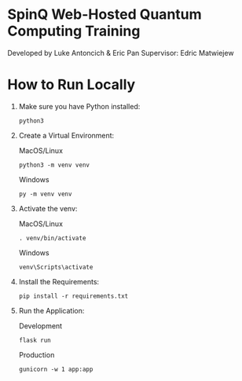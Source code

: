 # SpinQ Web-Hosted Quantum Computing Training

Developed by Luke Antoncich & Eric Pan
Supervisor: Edric Matwiejew

# How to Run Locally

1. Make sure you have Python installed:

    ```
    python3
    ```

2. Create a Virtual Environment:

    MacOS/Linux

    ```
    python3 -m venv venv
    ```

    Windows

    ```
    py -m venv venv
    ```

3. Activate the venv:

    MacOS/Linux

    ```
    . venv/bin/activate
    ```

    Windows

    ```
    venv\Scripts\activate
    ```

4. Install the Requirements:

    ```
    pip install -r requirements.txt
    ```

5. Run the Application:

    Development
    ```
    flask run
    ```
    Production
    ```
    gunicorn -w 1 app:app
    ```